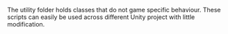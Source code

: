 The utility folder holds classes that do not game specific behaviour. These scripts can easily be used across different Unity project with little modification. 